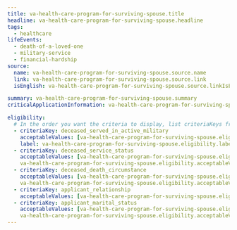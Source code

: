 ```yaml
---
title: va-health-care-program-for-surviving-spouse.title
headline: va-health-care-program-for-surviving-spouse.headline
tags:
  - healthcare
lifeEvents:
  - death-of-a-loved-one
  - military-service
  - financial-hardship
source:
  name: va-health-care-program-for-surviving-spouse.source.name
  link: va-health-care-program-for-surviving-spouse.source.link
  isEnglish: va-health-care-program-for-surviving-spouse.source.linkIsEnglish

summary: va-health-care-program-for-surviving-spouse.summary
criticalApplicationInformation: va-health-care-program-for-surviving-spouse.criticalApplicationInformation

eligibility:
  # In the order you want the criteria to display, list criteriaKeys from the csv here, each followed by a comma-separated list of which values indicate eligibility for that criteria. Wrap individual values in quotes if they have inner commas.
  - criteriaKey: deceased_served_in_active_military
    acceptableValues: [va-health-care-program-for-surviving-spouse.eligibility.acceptableValues]
    label: va-health-care-program-for-surviving-spouse.eligibility.label
  - criteriaKey: deceased_service_status
    acceptableValues: [va-health-care-program-for-surviving-spouse.eligibility.acceptableValues1, 
    va-health-care-program-for-surviving-spouse.eligibility.acceptableValues2]
  - criteriaKey: deceased_death_circumstance
    acceptableValues: [va-health-care-program-for-surviving-spouse.eligibility.acceptableValues3, 
    va-health-care-program-for-surviving-spouse.eligibility.acceptableValues4]
  - criteriaKey: applicant_relationship
    acceptableValues: [va-health-care-program-for-surviving-spouse.eligibility.acceptableValues5]
  - criteriaKey: applicant_marital_status
    acceptableValues: [va-health-care-program-for-surviving-spouse.eligibility.acceptableValues6, 
    va-health-care-program-for-surviving-spouse.eligibility.acceptableValues7]
---
```

